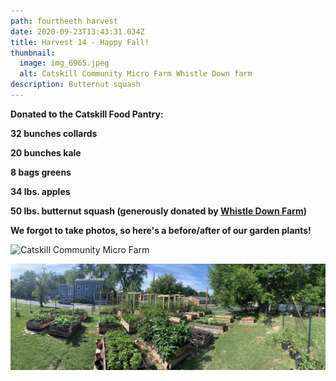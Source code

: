 ```yaml
---
path: fourtheeth harvest
date: 2020-09-23T13:43:31.034Z
title: Harvest 14 - Happy Fall!
thumbnail:
  image: img_6965.jpeg
  alt: Catskill Community Micro Farm Whistle Down farm
description: Butternut squash
---
```

**Donated to the Catskill Food Pantry:**

**32 bunches collards**

**20 bunches kale**

**8 bags greens**

**34 lbs. apples**

**50 lbs. butternut squash (generously donated by [Whistle Down Farm](https://ccmicrofarm.us18.list-manage.com/track/click?u=94746e6c6b5541022831953dd&id=73d89ec66c&e=ef559ba078))**



**We forgot to take photos, so here's a before/after of our garden plants!**

![Catskill Community Micro Farm ](pano-planting.jpg "Catskill Community Micro Farm ")

![Catskill Community Micro Farm ](pano-full-growth.jpg "Catskill Community Micro Farm ")